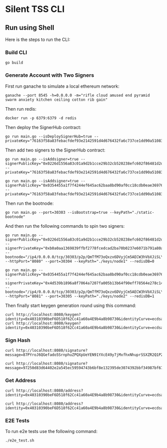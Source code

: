 # Silent TSS CLI

## Run using Shell

Here is the steps to run the CLI:

### Build CLI

```
go build
```

### Generate Account with Two Signers

First run ganache to simulate a local ethereum network:

```
ganache --port 8545 -h=0.0.0.0 -m="rifle cloud amused end pyramid swarm anxiety kitchen ceiling cotton rib gain"
```

Then run redis:

```
docker run -p 6379:6379 -d redis
```

Then deploy the SignerHub contract:

```
go run main.go --isDeploySignerHub=true --privateKey="76163f58a83febacfdef93e2142591d4d676432fa6c737ce1dd90a51083c461a"
```

Then add two signers to the SignerHub contract:

```
go run main.go --isAddsigner=true --signerPublicKey="0x0226d1556a83c01a9d2b1cce29b32cb520238efc602f86481d2d0b9af8a2fff0cf" --privateKey="76163f58a83febacfdef93e2142591d4d676432fa6c737ce1dd90a51083c461a"

go run main.go --isAddsigner=true --signerPublicKey="0x0354455a1f7f4244ef645ac62baa8bd90af0cc18cdb0eae369766b7b58134edf35" --privateKey="76163f58a83febacfdef93e2142591d4d676432fa6c737ce1dd90a51083c461a"
```

Then run the bootnode:

```
go run main.go --port=30303 --isBootstrap=true --keyPath="./static-bootnode"
```

And then run the following commands to spin two signers:

```
go run main.go --signerPublicKey="0x0226d1556a83c01a9d2b1cce29b32cb520238efc602f86481d2d0b9af8a2fff0cf" --signerPrivateKey="0xb0a0aa1369839ffbf2778fcedcad2ba70b0237e6071b791a80a6f9e11380ffa2" --bootnode="/ip4/0.0.0.0/tcp/30303/p2p/QmTfM73oQxzx6DVyjCm5AECW3hVbXJiSLYtosNauaX9gJR" --httpPort="8080" --port=30304 --keyPath="./keys/node1" --redisDB=0

go run main.go --signerPublicKey="0x0354455a1f7f4244ef645ac62baa8bd90af0cc18cdb0eae369766b7b58134edf35" --signerPrivateKey="0x4d539b1896a8f7064a7207fa005b13b64f90eff78564e278c14b1089d2d5f8de" --bootnode="/ip4/0.0.0.0/tcp/30303/p2p/QmTfM73oQxzx6DVyjCm5AECW3hVbXJiSLYtosNauaX9gJR" --httpPort="8081" --port=30305 --keyPath="./keys/node2" --redisDB=1
```

Then finally start keygen generation round using this command:

```
curl http://localhost:8080/keygen?identity=0x40310390beF6D518f62Cc41a60a4E9b4a8b98730&identityCurve=ecdsa&keyCurve=ecdsa
curl http://localhost:8080/keygen?identity=0x40310390beF6D518f62Cc41a60a4E9b4a8b98730&identityCurve=ecdsa&keyCurve=eddsa
```

### Sign Hash

```
curl http://localhost:8080/signature?message=87PYroJ6QGefado5SrnphuZPQXpUeYEN91YXcE49y7jMxfhxNhuprSSXZR2Q1PZsznctd9Mji9vCgPTKtWR92tB2LbyAgd4AJoYg9icC2LudSrsJM5EW9iAc6kuji5ogtnzwFRpNorYMPfBAGNuAXS2Jh7Yu3tB4j3E57tBinQHRwYAawuFtwGvtapZLQ2Zak7feQdcrAmm1&identity=0x40310390beF6D518f62Cc41a60a4E9b4a8b98730&identityCurve=ecdsa&keyCurve=eddsa

curl http://localhost:8080/signature?message=97250d83d64402e2a545ec59594743b6bf8e132395de3074392bbf34987bf675&identity=0x40310390beF6D518f62Cc41a60a4E9b4a8b98730&identityCurve=ecdsa&keyCurve=ecdsa
```

### Get Address

```
curl http://localhost:8080/address?identity=0x40310390beF6D518f62Cc41a60a4E9b4a8b98730&identityCurve=ecdsa&keyCurve=eddsa

curl http://localhost:8080/address?identity=0x40310390beF6D518f62Cc41a60a4E9b4a8b98730&identityCurve=ecdsa&keyCurve=ecdsa
```

### E2E Tests

To run e2e tests use the following command:

```
./e2e_test.sh
```